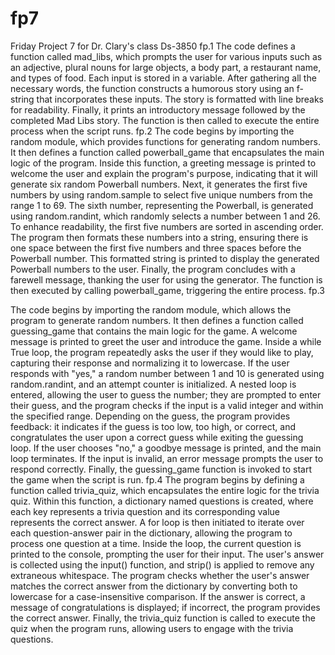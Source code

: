 # fp7
Friday Project 7 for Dr. Clary's class Ds-3850
fp.1 
The code defines a function called mad_libs, which prompts the user for various inputs such as an adjective, plural nouns for large objects, a body part, a restaurant name, and types of food. Each input is stored in a variable. After gathering all the necessary words, the function constructs a humorous story using an f-string that incorporates these inputs. The story is formatted with line breaks for readability. Finally, it prints an introductory message followed by the completed Mad Libs story. The function is then called to execute the entire process when the script runs.
fp.2
The code begins by importing the random module, which provides functions for generating random numbers. It then defines a function called powerball_game that encapsulates the main logic of the program. Inside this function, a greeting message is printed to welcome the user and explain the program's purpose, indicating that it will generate six random Powerball numbers. Next, it generates the first five numbers by using random.sample to select five unique numbers from the range 1 to 69. The sixth number, representing the Powerball, is generated using random.randint, which randomly selects a number between 1 and 26. To enhance readability, the first five numbers are sorted in ascending order. The program then formats these numbers into a string, ensuring there is one space between the first five numbers and three spaces before the Powerball number. This formatted string is printed to display the generated Powerball numbers to the user. Finally, the program concludes with a farewell message, thanking the user for using the generator. The function is then executed by calling powerball_game, triggering the entire process.
fp.3

The code begins by importing the random module, which allows the program to generate random numbers. It then defines a function called guessing_game that contains the main logic for the game. A welcome message is printed to greet the user and introduce the game. Inside a while True loop, the program repeatedly asks the user if they would like to play, capturing their response and normalizing it to lowercase. If the user responds with "yes," a random number between 1 and 10 is generated using random.randint, and an attempt counter is initialized. A nested loop is entered, allowing the user to guess the number; they are prompted to enter their guess, and the program checks if the input is a valid integer and within the specified range. Depending on the guess, the program provides feedback: it indicates if the guess is too low, too high, or correct, and congratulates the user upon a correct guess while exiting the guessing loop. If the user chooses "no," a goodbye message is printed, and the main loop terminates. If the input is invalid, an error message prompts the user to respond correctly. Finally, the guessing_game function is invoked to start the game when the script is run.
fp.4
The program begins by defining a function called trivia_quiz, which encapsulates the entire logic for the trivia quiz. Within this function, a dictionary named questions is created, where each key represents a trivia question and its corresponding value represents the correct answer. A for loop is then initiated to iterate over each question-answer pair in the dictionary, allowing the program to process one question at a time. Inside the loop, the current question is printed to the console, prompting the user for their input. The user's answer is collected using the input() function, and strip() is applied to remove any extraneous whitespace. The program checks whether the user's answer matches the correct answer from the dictionary by converting both to lowercase for a case-insensitive comparison. If the answer is correct, a message of congratulations is displayed; if incorrect, the program provides the correct answer. Finally, the trivia_quiz function is called to execute the quiz when the program runs, allowing users to engage with the trivia questions.
